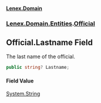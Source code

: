 #### [Lenex.Domain](index.md 'index')
### [Lenex.Domain.Entities](Lenex.Domain.Entities.md 'Lenex.Domain.Entities').[Official](Lenex.Domain.Entities.Official.md 'Lenex.Domain.Entities.Official')

## Official.Lastname Field

The last name of the official.

```csharp
public string? Lastname;
```

#### Field Value
[System.String](https://docs.microsoft.com/en-us/dotnet/api/System.String 'System.String')